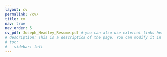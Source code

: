```yaml
---
layout: cv
permalink: /cv/
title: cv
nav: true
nav_order: 5
cv_pdf: Joseph_Headley_Resume.pdf # you can also use external links here
# description: This is a description of the page. You can modify it in '_pages/cv.md'. You can also change or remove the top pdf download button.
# toc:
#   sidebar: left
---
```

